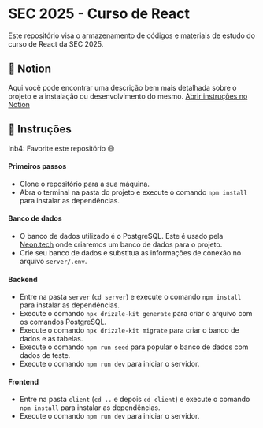 # SEC 2025 - Curso de React

Este repositório visa o armazenamento de códigos e materiais de estudo do curso de React da SEC 2025.

## 📝 Notion


Aqui você pode encontrar uma descrição bem mais detalhada sobre o projeto e a instalação ou desenvolvimento do mesmo.
[Abrir instruções no Notion](https://abnerjs.notion.site/react-sec-2025?pvs=4)


## 🚀 Instruções

Inb4: Favorite este repositório 😃

#### Primeiros passos

- Clone o repositório para a sua máquina.
- Abra o terminal na pasta do projeto e execute o comando `npm install` para instalar as dependências.

#### Banco de dados

- O banco de dados utilizado é o PostgreSQL. Este é usado pela [Neon.tech](https://neon.tech/) onde criaremos um banco de dados para o projeto.
- Crie seu banco de dados e substitua as informações de conexão no arquivo `server/.env`.

#### Backend

- Entre na pasta `server` (`cd server`) e execute o comando `npm install` para instalar as dependências.
- Execute o comando `npx drizzle-kit generate` para criar o arquivo com os comandos PostgreSQL.
- Execute o comando `npx drizzle-kit migrate` para criar o banco de dados e as tabelas.
- Execute o comando `npm run seed` para popular o banco de dados com dados de teste.
- Execute o comando `npm run dev` para iniciar o servidor.


#### Frontend

- Entre na pasta `client` (`cd ..` e depois `cd client`) e execute o comando `npm install` para instalar as dependências.
- Execute o comando `npm run dev` para iniciar o servidor.